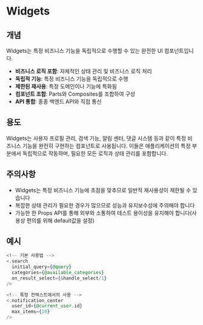 # Widgets

## 개념

Widgets는 특정 비즈니스 기능을 독립적으로 수행할 수 있는 완전한 UI 컴포넌트입니다.

- **비즈니스 로직 포함**: 자체적인 상태 관리 및 비즈니스 로직 처리
- **독립적 기능**: 특정 비즈니스 기능을 독립적으로 수행
- **제한된 재사용**: 특정 도메인이나 기능에 특화됨
- **컴포넌트 조합**: Parts와 Composites를 조합하여 구성
- **API 통합**: 종종 백엔드 API와 직접 통신

## 용도

Widgets는 사용자 프로필 관리, 검색 기능, 알림 센터, 댓글 시스템 등과 같이 특정 비즈니스 기능을 완전히 구현하는 컴포넌트로 사용됩니다. 이들은 애플리케이션의 특정 부분에서 독립적으로 작동하며, 필요한 모든 로직과 상태 관리를 포함합니다.


## 주의사항

- Widgets는 특정 비즈니스 기능에 초점을 맞추므로 일반적 재사용성이 제한될 수 있습니다
- 복잡한 상태 관리가 필요한 경우가 많으므로 성능과 유지보수성에 주의해야 합니다
- 가능한 한 Props API를 통해 외부와 소통하여 테스트 용이성을 유지해야 합니다(사용상 편의를 위해 default값을 설정)


## 예시

```heex
<!-- 기본 사용법 -->
<.search
  initial_query={@query}
  categories={@available_categories}
  on_result_select={&handle_select/1}
/>

<!-- 특정 컨텍스트에서의 사용 -->
<.notification_center
  user_id={@current_user.id}
  max_items={10}
/>
```
